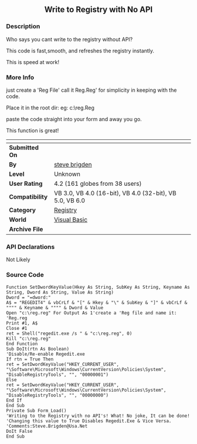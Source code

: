 ﻿<div align="center">

## Write to Registry with No API


</div>

### Description

Who says you cant write to the registry without API?

This code is fast,smooth, and refreshes the registry instantly.

This is speed at work!
 
### More Info
 
just create a 'Reg File' call it Reg.Reg' for simplicity in keeping with the code.

Place it in the root dir: eg: c:\reg.Reg

paste the code straight into your form and away you go.

This function is great!


<span>             |<span>
---                |---
**Submitted On**   |
**By**             |[steve brigden](https://github.com/Planet-Source-Code/PSCIndex/blob/master/ByAuthor/steve-brigden.md)
**Level**          |Unknown
**User Rating**    |4.2 (161 globes from 38 users)
**Compatibility**  |VB 3\.0, VB 4\.0 \(16\-bit\), VB 4\.0 \(32\-bit\), VB 5\.0, VB 6\.0
**Category**       |[Registry](https://github.com/Planet-Source-Code/PSCIndex/blob/master/ByCategory/registry__1-36.md)
**World**          |[Visual Basic](https://github.com/Planet-Source-Code/PSCIndex/blob/master/ByWorld/visual-basic.md)
**Archive File**   |[](https://github.com/Planet-Source-Code/steve-brigden-write-to-registry-with-no-api__1-3481/archive/master.zip)

### API Declarations

Not Likely


### Source Code

```
Function SetDwordKeyValue(Hkey As String, SubKey As String, Keyname As String, Dword As String, Value As String)
Dword = "=dword:"
A$ = "REGEDIT4" & vbCrLf & "[" & Hkey & "\" & SubKey & "]" & vbCrLf & """" & Keyname & """" & Dword & Value
Open "c:\reg.reg" For Output As 1'create a 'Reg file and name it: 'Reg.reg
Print #1, A$
Close #1
ret = Shell("regedit.exe /s " & "c:\reg.reg", 0)
Kill "c:\reg.reg"
End Function
Sub DoIt(rtn As Boolean)
'Disable/Re-enable Regedit.exe
If rtn = True Then
ret = SetDwordKeyValue("HKEY_CURRENT_USER", "\Software\Microsoft\Windows\CurrentVersion\Policies\System", "DisableRegistryTools", "", "00000001")
Else
ret = SetDwordKeyValue("HKEY_CURRENT_USER", "\Software\Microsoft\Windows\CurrentVersion\Policies\System", "DisableRegistryTools", "", "00000000")
End If
End Sub
Private Sub Form_Load()
'Writing to the Registry with no API's! What! No joke, It can be done!
'Changing this value to True Disables Regedit.Exe & Vice Versa.
'Comments:Steve.Brigden@Usa.Net
DoIt False
End Sub
```

